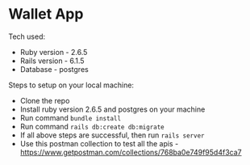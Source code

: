 # Wallet App

Tech used:

* Ruby version - 2.6.5
* Rails version - 6.1.5
* Database - postgres

Steps to setup on your local machine:

* Clone the repo
* Install ruby version 2.6.5 and postgres on your machine
* Run command `bundle install`
* Run command `rails db:create db:migrate`
* If all above steps are successful, then run `rails server`
* Use this postman collection to test all the apis - https://www.getpostman.com/collections/768ba0e749f95d4f3ca7

